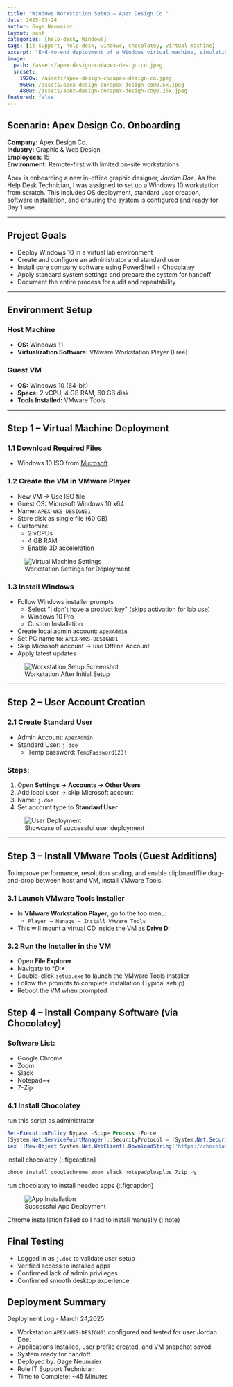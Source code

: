 ```yaml
---
title: "Windows Workstation Setup – Apex Design Co."
date: 2025-03-24
author: Gage Neumaier
layout: post
categories: [help-desk, Windows]
tags: [it-support, help-desk, windows, chocolatey, virtual-machine]
excerpt: "End-to-end deployment of a Windows virtual machine, simulating a Help Desk scenario at a small design company."
image: 
  path: /assets/apex-design-co/apex-design-co.jpeg
  srcset:
    1920w: /assets/apex-design-co/apex-design-co.jpeg
    960w: /assets/apex-design-co/apex-design-co@0.5x.jpeg
    480w: /assets/apex-design-co/apex-design-co@0.25x.jpeg
featured: false
---
```


## Scenario: Apex Design Co. Onboarding

**Company:** Apex Design Co.  
**Industry:** Graphic & Web Design  
**Employees:** 15  
**Environment:** Remote-first with limited on-site workstations

Apex is onboarding a new in-office graphic designer, *Jordan Doe*. As the Help Desk Technician, I was assigned to set up a Windows 10 workstation from scratch. This includes OS deployment, standard user creation, software installation, and ensuring the system is configured and ready for Day 1 use.

---

## Project Goals

- Deploy Windows 10 in a virtual lab environment
- Create and configure an administrator and standard user
- Install core company software using PowerShell + Chocolatey
- Apply standard system settings and prepare the system for handoff
- Document the entire process for audit and repeatability

---

## Environment Setup

### Host Machine
- **OS:** Windows 11
- **Virtualization Software:** VMware Workstation Player (Free)

### Guest VM
- **OS:** Windows 10 (64-bit)
- **Specs:** 2 vCPU, 4 GB RAM, 60 GB disk
- **Tools Installed:** VMware Tools

---

## Step 1 – Virtual Machine Deployment

### 1.1 Download Required Files
- Windows 10 ISO from [Microsoft](https://www.microsoft.com/software-download/windows10)

### 1.2 Create the VM in VMware Player
- New VM → Use ISO file
- Guest OS: Microsoft Windows 10 x64
- Name: `APEX-WKS-DESIGN01`
- Store disk as single file (60 GB)
- Customize:
  - 2 vCPUs
  - 4 GB RAM
  - Enable 3D acceleration

<figure>
  <img src="/assets/apex-design-co/deployment/VM-hardware.JPG" alt="Virtual Machine Settings">
  <figcaption>Workstation Settings for Deployment</figcaption>
</figure>

### 1.3 Install Windows
- Follow Windows installer prompts
  - Select "I don't have a product key" (skips activation for lab use)
  - Windows 10 Pro
  - Custom Installation
- Create local admin account: `ApexAdmin`
- Set PC name to: `APEX-WKS-DESIGN01`
- Skip Microsoft account → use Offline Account
- Apply latest updates

<figure>
  <img src="/assets/apex-design-co/deployment/clean-install.JPG" alt="Workstation Setup Screenshot">
  <figcaption>Workstation After Initial Setup</figcaption>
</figure>

---

## Step 2 – User Account Creation

### 2.1 Create Standard User
- Admin Account: `ApexAdmin`
- Standard User: `j.doe`
  - Temp password: `TempPassword123!`

### Steps:
1. Open **Settings → Accounts → Other Users**
2. Add local user → skip Microsoft account
3. Name: `j.doe`
4. Set account type to **Standard User**

<figure>
  <img src="/assets/apex-design-co/deployment/user-account-creation.JPG" alt="User Deployment">
  <figcaption>Showcase of successful user deployment</figcaption>
</figure>

---

## Step 3 – Install VMware Tools (Guest Additions)

To improve performance, resolution scaling, and enable clipboard/file drag-and-drop between host and VM, install VMware Tools.

### 3.1 Launch VMware Tools Installer
- In **VMware Workstation Player**, go to the top menu:
  - `Player → Manage → Install VMware Tools`
- This will mount a virtual CD inside the VM as **Drive D:**

### 3.2 Run the Installer in the VM
- Open **File Explorer**
- Navigate to **D:\**
- Double-click `setup.exe` to launch the VMware Tools installer
- Follow the prompts to complete installation (Typical setup)
- Reboot the VM when prompted

## Step 4 – Install Company Software (via Chocolatey)

### Software List:
- Google Chrome
- Zoom
- Slack
- Notepad++
- 7-Zip

### 4.1 Install Chocolatey
run this script as administrator
~~~powershell
Set-ExecutionPolicy Bypass -Scope Process -Force
[System.Net.ServicePointManager]::SecurityProtocol = [System.Net.SecurityProtocolType]::Tls12
iex ((New-Object System.Net.WebClient).DownloadString('https://chocolatey.org/install.ps1'))
~~~

install chocolatey
{:.figcaption}

~~~powershell
choco install googlechrome zoom slack notepadplusplus 7zip -y
~~~

run chocolatey to install needed apps
{:.figcaption}

<figure>
  <img src="/assets/apex-design-co/deployment/chocolatey-deployment.JPG" alt="App Installation">
  <figcaption>Successful App Deployment</figcaption>
</figure>

Chrome installation failed so I had to install manually
{:.note}

## Final Testing
- Logged in as `j.doe` to validate user setup
- Verified access to installed apps
- Confirmed lack of admin privileges
- Confirmed smooth desktop experience

## Deployment Summary
Deployment Log - March 24,2025

- Workstation `APEX-WKS-DESIGN01` configured and tested for user Jordan Doe.
- Applications Installed, user profile created, and VM snapchot saved.
- System ready for handoff.
- Deployed by: Gage Neumaier
- Role IT Support Technician
- Time to Complete: ~45 Minutes
